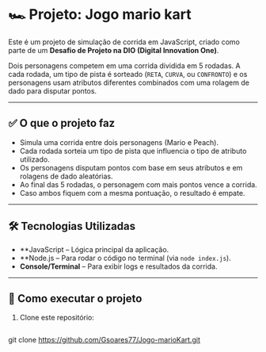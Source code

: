 # 🏎️ Projeto: Jogo mario kart

Este é um projeto de simulação de corrida em JavaScript, criado como parte de um **Desafio de Projeto na DIO (Digital Innovation One)**.

Dois personagens competem em uma corrida dividida em 5 rodadas. A cada rodada, um tipo de pista é sorteado (`RETA`, `CURVA`, ou `CONFRONTO`) e os personagens usam atributos diferentes combinados com uma rolagem de dado para disputar pontos.

---

## ✅ O que o projeto faz

- Simula uma corrida entre dois personagens (Mario e Peach).
- Cada rodada sorteia um tipo de pista que influencia o tipo de atributo utilizado.
- Os personagens disputam pontos com base em seus atributos e em rolagens de dado aleatórias.
- Ao final das 5 rodadas, o personagem com mais pontos vence a corrida.
- Caso ambos fiquem com a mesma pontuação, o resultado é empate.

---

## 🛠️ Tecnologias Utilizadas

- **JavaScript – Lógica principal da aplicação.
- **Node.js – Para rodar o código no terminal (via `node index.js`).
- **Console/Terminal** – Para exibir logs e resultados da corrida.

---

## 📁 Como executar o projeto

1. Clone este repositório:
   ```bash 
 git clone https://github.com/Gsoares77/Jogo-marioKart.git

